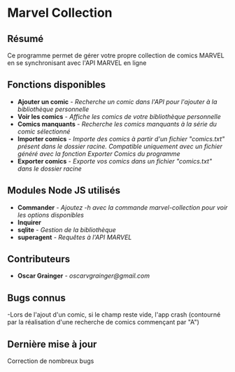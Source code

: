 # Marvel Collection

## Résumé

Ce programme permet de gérer votre propre collection de comics MARVEL en se synchronisant avec l'API MARVEL en ligne

## Fonctions disponibles

- **Ajouter un comic** - _Recherche un comic dans l'API pour l'ajouter à la bibliothèque personnelle_
- **Voir les comics** - _Affiche les comics de votre bibliothèque personnelle_
- **Comics manquants** - _Recherche les comics manquants à la série du comic sélectionné_
- **Importer comics** - _Importe des comics à partir d'un fichier "comics.txt" présent dans le dossier racine. Compatible uniquement avec un fichier généré avec la fonction Exporter Comics du programme_
- **Exporter comics** - _Exporte vos comics dans un fichier "comics.txt" dans le dossier racine_

## Modules Node JS utilisés

- **Commander** - _Ajoutez -h avec la commande marvel-collection pour voir les options disponibles_
- **Inquirer**
- **sqlite** - _Gestion de la bibliothèque_
- **superagent** - _Requêtes à l'API MARVEL_

## Contributeurs

- **Oscar Grainger** - _oscarvgrainger@gmail.com_

## Bugs connus

-Lors de l'ajout d'un comic, si le champ reste vide, l'app crash (contourné par la réalisation d'une recherche de comics commençant par "A")

## Dernière mise à jour

Correction de nombreux bugs
